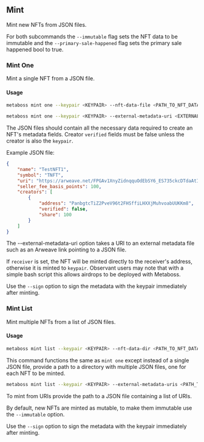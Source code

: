 ## Mint

Mint new NFTs from JSON files. 

For both subcommands the `--immutable` flag sets the NFT data to be immutable and the `--primary-sale-happened` flag sets the primary sale happened bool to true.

### Mint One

Mint a single NFT from a JSON file.

#### Usage

```bash
metaboss mint one --keypair <KEYPAIR> --nft-data-file <PATH_TO_NFT_DATA_FILE> --receiver <RECEIVER_ADDRESS>
```

```bash
metaboss mint one --keypair <KEYPAIR> --external-metadata-uri <EXTERNAL_METADATA_URI> --receiver <RECEIVER_ADDRESS> --immutable --primary-sale-happened
```

The JSON files should contain all the necessary data required to create an NFT's metadata fields. Creator `verified` fields must be false unless the creator is also the `keypair`.

Example JSON file:

```json
{
    "name": "TestNFT1",
    "symbol": "TNFT",
    "uri": "https://arweave.net/FPGAv1XnyZidnqquOdEbSY6_ES735ckcDTdaAtI7GFw",
    "seller_fee_basis_points": 100,
    "creators": [
        {
            "address": "PanbgtcTiZ2PveV96t2FHSffiLHXXjMuhvoabUUKKm8",
            "verified": false,
            "share": 100
        }
    ]
}
```

The --external-metadata-uri option takes a URI to an external metadata file such as an Arweave link pointing to a JSON file.

If `receiver` is set, the NFT will be minted directly to the receiver's address, otherwise it is minted to `keypair`. Observant users may note that with a simple bash script this allows airdrops to be deployed with Metaboss.

Use the `--sign` option to sign the metadata with the keypair immediately after minting.

### Mint List

Mint multiple NFTs from a list of JSON files.

#### Usage

```bash
metaboss mint list --keypair <KEYPAIR> --nft-data-dir <PATH_TO_NFT_DATA_FILE> --receiver <RECEIVER_ADDRESS>
```
This command functions the same as `mint one` except instead of a single JSON file, provide a path to a directory with multiple JSON files, one for each NFT to be minted.

```bash
metaboss mint list --keypair <KEYPAIR> --external-metadata-uris <PATH_TO_JSON_FILE> --receiver <RECEIVER_ADDRESS> --immutable --primary-sale-happened
```

To mint from URIs provide the path to a JSON file containing a list of URIs.

By default, new NFTs are minted as mutable, to make them immutable use the `--immutable` option.

Use the `--sign` option to sign the metadata with the keypair immediately after minting.